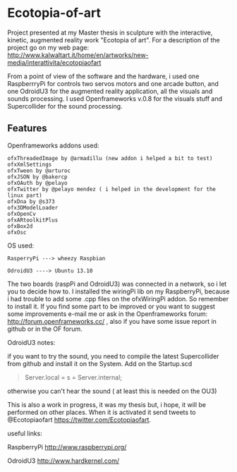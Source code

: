 Ecotopia-of-art
===============

Project presented at my Master thesis in sculpture with the interactive, kinetic, augmented reality work "Ecotopia of art".
For a description of the project go on my web page: http://www.kalwaltart.it/home/en/artworks/new-media/interattivita/ecotopiaofart

From a point of view of the software and the hardware, i used one RaspberrryPi for controls two servos motors and one arcade button, and one OdroidU3 for the augmented reality application, all the visuals and sounds processing. I used Openframeworks v.0.8 for the visuals stuff and Supercollider for the sound processing. 

Features
--------

Openframeworks addons used:

	ofxThreadedImage by @armadillu (new addon i helped a bit to test)
	ofxXmlSettings 
	ofxTween by @arturoc
	ofxJSON by @bakercp
	ofxOAuth by @pelayo
	ofxTwitter by @pelayo mendez ( i helped in the development for the linux part)
	ofxDna by @s373
	ofx3DModelLoader 
	ofxOpenCv 
	ofxARtoolkitPlus 
	ofxBox2d 
	ofxOsc

OS used: 

	RasperryPi ---> wheezy Raspbian

	OdroidU3 ----> Ubuntu 13.10

The two boards (raspPi and OdroidU3) was connected in a network, so i let you to decide how to. 
I installed the wiringPi lib on my RaspberryPi, because i had trouble to add some .cpp files on the ofxWiringPi addon. So remember to install it.
If you find some part to be improved or you want to suggest some improvements e-mail me or ask in the Openframeworks forum: http://forum.openframeworks.cc/ , also if you have some issue report in github or in the OF forum.
 
OdroidU3 notes:

if you want to try the sound, you need to compile the latest Supercollider from github and install it on the System. Add on the Startup.scd 

>Server.local = s = Server.internal;

otherwise you can't hear the sound ( at least this is needed on the OU3)

This is also a work in progress, it was my thesis but, i hope, it will be performed on other places. When it is activated it send tweets to @Ecotopiaofart https://twitter.com/Ecotopiaofart.

useful links: 

RaspberryPi http://www.raspberrypi.org/
	
OdroidU3 http://www.hardkernel.com/

		




